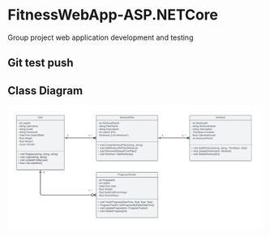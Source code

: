 # FitnessWebApp-ASP.NETCore
 Group project web application development and testing
## Git test push
## Class Diagram
![](ClassDiagram/Fithub-UMLClassDiagram.jpg)
